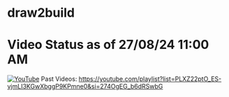 # draw2build
# Video Status as of 27/08/24 11:00 AM
[![YouTube](http://i.ytimg.com/vi/2o-6RwtLcQ4/hqdefault.jpg)](https://youtu.be/2o-6RwtLcQ4 )
Past Videos: https://youtube.com/playlist?list=PLXZ22ptO_ES-vjmLI3KGwXbggP9KPmne0&si=274OgEG_b6dRSwbG
